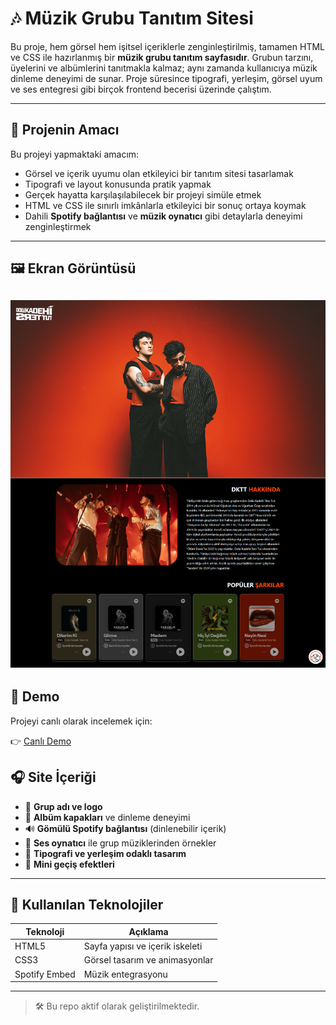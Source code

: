 # 🎶 Müzik Grubu Tanıtım Sitesi

Bu proje, hem görsel hem işitsel içeriklerle zenginleştirilmiş, tamamen HTML ve CSS ile hazırlanmış bir **müzik grubu tanıtım sayfasıdır**. Grubun tarzını, üyelerini ve albümlerini tanıtmakla kalmaz; aynı zamanda kullanıcıya müzik dinleme deneyimi de sunar. Proje süresince tipografi, yerleşim, görsel uyum ve ses entegresi gibi birçok frontend becerisi üzerinde çalıştım.

---

## 🎯 Projenin Amacı

Bu projeyi yapmaktaki amacım:
- Görsel ve içerik uyumu olan etkileyici bir tanıtım sitesi tasarlamak
- Tipografi ve layout konusunda pratik yapmak
- Gerçek hayatta karşılaşılabilecek bir projeyi simüle etmek
- HTML ve CSS ile sınırlı imkânlarla etkileyici bir sonuç ortaya koymak
- Dahili **Spotify bağlantısı** ve **müzik oynatıcı** gibi detaylarla deneyimi zenginleştirmek

---

## 🖼️ Ekran Görüntüsü

![Müzik Grubu Sitesi](./images/muzik-grubu-tanitimi.png)
---
## 🔗 Demo

Projeyi canlı olarak incelemek için:

👉 [Canlı Demo](https://tugce.42web.io)
## 🎧 Site İçeriği

- 🎵 **Grup adı ve logo**
- 💽 **Albüm kapakları** ve dinleme deneyimi
- 🔊 **Gömülü Spotify bağlantısı** (dinlenebilir içerik)
- 🎼 **Ses oynatıcı** ile grup müziklerinden örnekler
- 🎨 **Tipografi ve yerleşim odaklı tasarım**
- 🌈 **Mini geçiş efektleri**

---

## 🔧 Kullanılan Teknolojiler

| Teknoloji | Açıklama                      |
|-----------|-------------------------------|
| HTML5     | Sayfa yapısı ve içerik iskeleti |
| CSS3      | Görsel tasarım ve animasyonlar |
| Spotify Embed | Müzik entegrasyonu         |

-----

> 🛠️ Bu repo aktif olarak geliştirilmektedir. 
